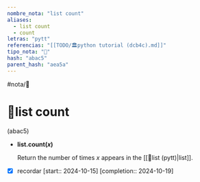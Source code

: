 ```yaml
---
nombre_nota: "list count"
aliases:
  - list count
  - count
letras: "pytt"
referencias: "[[TODO/🏛️python tutorial (dcb4c).md]]"
tipo_nota: "📑"
hash: "abac5"
parent_hash: "aea5a"
---
```


#nota/📑

# 📑list count
<div class="hash">(abac5)</div>

- __list.count(_x_)__

	Return the number of times _x_ appears in the [[📑list (pytt)|list]].


 
 

- [x] recordar  [start:: 2024-10-15]  [completion:: 2024-10-19]